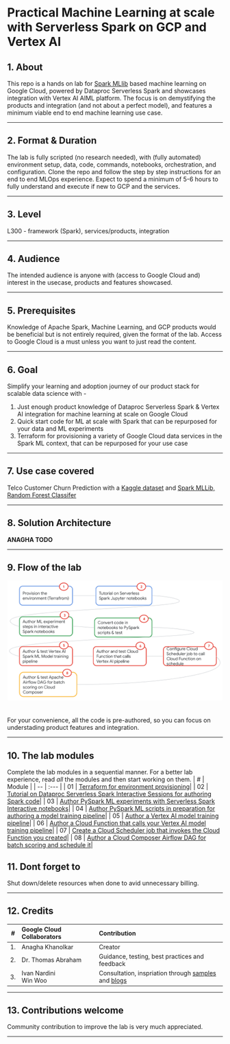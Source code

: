 # Practical Machine Learning at scale with Serverless Spark on GCP and Vertex AI


## 1. About

This repo is a hands on lab for [Spark MLlib](https://spark.apache.org/docs/latest/ml-guide.html) based machine learning on Google Cloud, powered by Dataproc Serverless Spark and showcases integration with Vertex AI AIML platform. The focus is on demystifying the products and integration (and not about a perfect model), and features a minimum viable end to end machine learning use case.

<hr>

## 2. Format & Duration
The lab is fully scripted (no research needed), with (fully automated) environment setup, data, code, commands, notebooks, orchestration, and configuration. Clone the repo and follow the step by step instructions for an end to end MLOps experience. Expect to spend a minimum of 5-6 hours to fully understand and execute if new to GCP and the services.

<hr>

## 3. Level
L300 - framework (Spark), services/products, integration 

<hr>

## 4. Audience
The intended audience is anyone with (access to Google Cloud and) interest in the usecase, products and features showcased.

<hr>

## 5. Prerequisites
Knowledge of Apache Spark, Machine Learning, and GCP products would be beneficial but is not entirely required, given the format of the lab. Access to Google Cloud is a must unless you want to just read the content.

<hr>

## 6. Goal
Simplify your learning and adoption journey of our product stack for scalable data science with - <br> 
1. Just enough product knowledge of Dataproc Serverless Spark & Vertex AI integration for machine learning at scale on Google Cloud<br>
2. Quick start code for ML at scale with Spark that can be repurposed for your data and ML experiments<br>
3. Terraform for provisioning a variety of Google Cloud data services in the Spark ML context, that can be repurposed for your use case<br>

<hr>

## 7. Use case covered
Telco Customer Churn Prediction with a [Kaggle dataset](https://www.kaggle.com/datasets/blastchar/telco-customer-churn) and [Spark MLLib, Random Forest Classifer](https://spark.apache.org/docs/latest/ml-classification-regression.html#random-forest-classifier)<br> 

<hr>

## 8. Solution Architecture
**ANAGHA TODO**
<hr>

## 9. Flow of the lab

![README](06-images/landing-page-01.png)   
<br><br>
For your convenience, all the code is pre-authored, so you can focus on understading product features and integration.

<hr>

## 10. The lab modules
Complete the lab modules in a sequential manner. For a better lab experience, read *all* the modules and then start working on them.
| # | Module | 
| -- | :--- |
| 01 |  [Terraform for environment provisioning](05-lab-guide/Module-01-Environment-Provisioning.md)|
| 02 |  [Tutorial on Dataproc Serverless Spark Interactive Sessions for authoring Spark code](05-lab-guide/Module-02-Spark-IDE-on-GCP.md)|
| 03 |  [Author PySpark ML experiments with Serverless Spark Interactive notebooks](05-lab-guide/Module-03-Author-ML-Experiments-With-Spark-Notebooks.md)|
| 04 |  [Author PySpark ML scripts in preparation for authoring a model training pipeline](05-lab-guide/Module-04-Author-ML-PySpark-Scripts.md)|
| 05 |  [Author a Vertex AI model training pipeline](05-lab-guide/Module-05-Author-Vertex-AI-Pipeline.md)|
| 06 |  [Author a Cloud Function that calls your Vertex AI model training pipeline](05-lab-guide/Module-06-Author-CloudFunction-For-Vertex-AI-Pipeline.md)|
| 07 |  [Create a Cloud Scheduler job that invokes the Cloud Function you created](05-lab-guide/Module-07-Schedule-VertexAI-Pipeline.md)|
| 08 |  [Author a Cloud Composer Airflow DAG for batch scoring and schedule it](05-lab-guide/Module-08-Orchestrate-Batch-Scoring.md)|

## 11. Dont forget to 
Shut down/delete resources when done to avid unnecessary billing.

<hr>

## 12. Credits
| # | Google Cloud Collaborators | Contribution  | 
| -- | :--- | :--- |
| 1. | Anagha Khanolkar | Creator |
| 2. | Dr. Thomas Abraham | Guidance, testing, best practices and feedback |
| 3. | Ivan Nardini<br>Win Woo | Consultation, inspriation through [samples](https://github.com/GoogleCloudPlatform/vertex-ai-samples/blob/main/notebooks/official/pipelines/google_cloud_pipeline_components_dataproc_tabular.ipynb) and [blogs](https://medium.com/google-cloud/sparkling-vertex-ai-pipeline-cfe6e19334f7) |

<hr>

## 13. Contributions welcome
Community contribution to improve the lab is very much appreciated. <br>

<hr>

